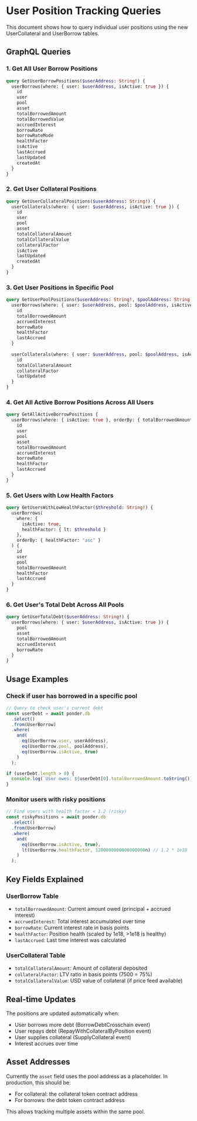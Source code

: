 # User Position Tracking Queries

This document shows how to query individual user positions using the new UserCollateral and UserBorrow tables.

## GraphQL Queries

### 1. Get All User Borrow Positions

```graphql
query GetUserBorrowPositions($userAddress: String!) {
  userBorrows(where: { user: $userAddress, isActive: true }) {
    id
    user
    pool
    asset
    totalBorrowedAmount
    totalBorrowedValue
    accruedInterest
    borrowRate
    borrowRateMode
    healthFactor
    isActive
    lastAccrued
    lastUpdated
    createdAt
  }
}
```

### 2. Get User Collateral Positions

```graphql
query GetUserCollateralPositions($userAddress: String!) {
  userCollaterals(where: { user: $userAddress, isActive: true }) {
    id
    user
    pool
    asset
    totalCollateralAmount
    totalCollateralValue
    collateralFactor
    isActive
    lastUpdated
    createdAt
  }
}
```

### 3. Get User Positions in Specific Pool

```graphql
query GetUserPoolPositions($userAddress: String!, $poolAddress: String!) {
  userBorrows(where: { user: $userAddress, pool: $poolAddress, isActive: true }) {
    id
    totalBorrowedAmount
    accruedInterest
    borrowRate
    healthFactor
    lastAccrued
  }
  
  userCollaterals(where: { user: $userAddress, pool: $poolAddress, isActive: true }) {
    id
    totalCollateralAmount
    collateralFactor
    lastUpdated
  }
}
```

### 4. Get All Active Borrow Positions Across All Users

```graphql
query GetAllActiveBorrowPositions {
  userBorrows(where: { isActive: true }, orderBy: { totalBorrowedAmount: "desc" }) {
    id
    user
    pool
    asset
    totalBorrowedAmount
    accruedInterest
    borrowRate
    healthFactor
    lastAccrued
  }
}
```

### 5. Get Users with Low Health Factors

```graphql
query GetUsersWithLowHealthFactor($threshold: String!) {
  userBorrows(
    where: { 
      isActive: true, 
      healthFactor: { lt: $threshold } 
    },
    orderBy: { healthFactor: "asc" }
  ) {
    id
    user
    pool
    totalBorrowedAmount
    healthFactor
    lastAccrued
  }
}
```

### 6. Get User's Total Debt Across All Pools

```graphql
query GetUserTotalDebt($userAddress: String!) {
  userBorrows(where: { user: $userAddress, isActive: true }) {
    pool
    asset
    totalBorrowedAmount
    accruedInterest
    borrowRate
  }
}
```

## Usage Examples

### Check if user has borrowed in a specific pool

```typescript
// Query to check user's current debt
const userDebt = await ponder.db
  .select()
  .from(UserBorrow)
  .where(
    and(
      eq(UserBorrow.user, userAddress),
      eq(UserBorrow.pool, poolAddress),
      eq(UserBorrow.isActive, true)
    )
  );

if (userDebt.length > 0) {
  console.log(`User owes: ${userDebt[0].totalBorrowedAmount.toString()}`);
}
```

### Monitor users with risky positions

```typescript
// Find users with health factor < 1.2 (risky)
const riskyPositions = await ponder.db
  .select()
  .from(UserBorrow)
  .where(
    and(
      eq(UserBorrow.isActive, true),
      lt(UserBorrow.healthFactor, 1200000000000000000n) // 1.2 * 1e18
    )
  );
```

## Key Fields Explained

### UserBorrow Table
- `totalBorrowedAmount`: Current amount owed (principal + accrued interest)
- `accruedInterest`: Total interest accumulated over time
- `borrowRate`: Current interest rate in basis points
- `healthFactor`: Position health (scaled by 1e18, >1e18 is healthy)
- `lastAccrued`: Last time interest was calculated

### UserCollateral Table  
- `totalCollateralAmount`: Amount of collateral deposited
- `collateralFactor`: LTV ratio in basis points (7500 = 75%)
- `totalCollateralValue`: USD value of collateral (if price feed available)

## Real-time Updates

The positions are updated automatically when:
- User borrows more debt (BorrowDebtCrosschain event)
- User repays debt (RepayWithCollateralByPosition event)  
- User supplies collateral (SupplyCollateral event)
- Interest accrues over time

## Asset Addresses

Currently the `asset` field uses the pool address as a placeholder. In production, this should be:
- For collateral: the collateral token contract address
- For borrows: the debt token contract address

This allows tracking multiple assets within the same pool.
